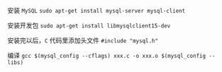 安装 `MySQL` `sudo apt-get install mysql-server mysql-client`

安装开发包 `sudo apt-get install libmysqlclient15-dev`


安装完以后，`C` 代码里添加头文件 `#include "mysql.h"`

编译 `gcc $(mysql_config --cflags) xxx.c -o xxx.o $(mysql_config --libs)`